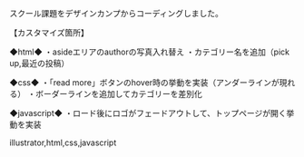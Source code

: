 スクール課題をデザインカンプからコーディングしました。

【カスタマイズ箇所】 

◆html◆ 
・asideエリアのauthorの写真入れ替え
・カテゴリー名を追加（pick up,最近の投稿）

◆css◆ 
・「read more」ボタンのhover時の挙動を実装（アンダーラインが現れる）
・ボーダーラインを追加してカテゴリーを差別化

◆javascript◆
・ロード後にロゴがフェードアウトして、トップページが開く挙動を実装


illustrator,html,css,javascript
